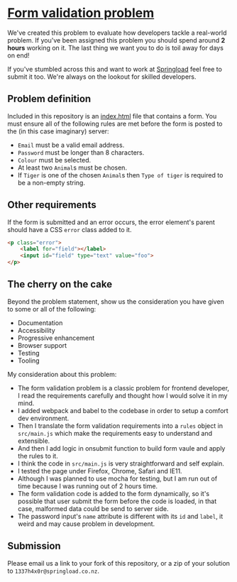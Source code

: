 # [Form validation problem](https://springload.github.io/form-validation-problem/)

We've created this problem to evaluate how developers tackle a real-world problem. If you've been assigned this problem you should spend around **2 hours** working on it. The last thing we want you to do is toil away for days on end!

If you've stumbled across this and want to work at [Springload](https://www.springload.co.nz/) feel free to submit it too. We're always on the lookout for skilled developers.

## Problem definition

Included in this repository is an [index.html](index.html) file that contains a form. You must ensure all of the following rules are met before the form is posted to the (in this case imaginary) server:

* `Email` must be a valid email address.
* `Password` must be longer than 8 characters.
* `Colour` must be selected.
* At least two `Animal`s must be chosen.
* If `Tiger` is one of the chosen `Animal`s then `Type of tiger` is required to be a non-empty string.

## Other requirements

If the form is submitted and an error occurs, the error element's parent should have a CSS `error` class added to it.

```html
<p class="error">
    <label for="field"></label>
    <input id="field" type="text" value="foo">
</p>
```

## The cherry on the cake

Beyond the problem statement, show us the consideration you have given to some or all of the following:

- Documentation
- Accessibility
- Progressive enhancement
- Browser support
- Testing
- Tooling


My consideration about this problem:

* The form validation problem is a classic problem for frontend developer,
  I read the requirements carefully and thought how I would solve it in my
  mind.
* I added webpack and babel to the codebase in order to setup a comfort dev
  environment.
* Then I translate the form validation requirements into a `rules` object in
  `src/main.js` which make the requirements easy to understand and extensible.
* And then I add logic in onsubmit function to build form vaule and apply
  the rules to it.
* I think the code in `src/main.js` is very straightforward and self
  explain.
* I tested the page under Firefox, Chrome, Safari and IE11.
* Although I was planned to use mocha for testing, but I am run out of time because
  I was running out of 2 hours time.
* The form validation code is added to the form dynamically, so it's possible that
  user submit the form before the code is loaded, in that case,
  malformed data could be send to server side.
* The password input's `name` attribute is different with its `id` and
  `label`, it weird and may cause problem in development.


## Submission

Please email us a link to your fork of this repository, or a zip of your solution to `1337h4x0r@springload.co.nz`.
